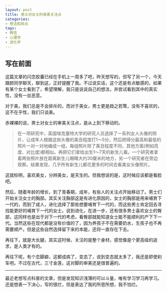```yaml
---
layout: post
title: 男士对女士的审美关注点
categories:
- 想法和观点
tags:
- 两性
- 心理学
- 进化学
---
```


## 写在前面
这篇文章的闪念胶囊已经在手机上一周多了吧，昨天想写的，但写了另一个，今天跟颜同学聊天，聊到这，正好提醒了我。不过说实话，这个还是有点敏感的，如果有某个女士看到了，希望理解，我只是说说自己的想法，并尝试看到其中的真实性，没有一丝恶意。

对于美，我们总是不会排斥的，而对于美女，男士更是趋之若鹜，没有不喜欢的，这不在乎性，我们只谈美。

赤裸裸的说，男士对女士的审美关注点，是从上到下移动的。


> 在一项研究中，英国埃克塞特大学的研究人员选择了一系列女人头像的照片，让成年人根据这些头像的美丑程度打1～5分，然后把得分最高和最低的照片一对一对地编成一组，每组照片除了美丑程度不同，其他方面(例如亮度、对比度)都相似。再把它们拿给出生1～7天的新生儿看。一个研究者拿着两张照片放在距离新生儿眼睛大约30厘米的地方，另一个研究者在旁边观察。结果发现，几乎所有新生儿都花更多的时间去看美女头像照片。

这就标明，喜欢美女，分辨美女，是天生的。但我想说的是，这时候应该都是看脸吧。

然后，随着年龄的增长，到了青春期，成年，有些人的关注点开始移动了。男士们开始关注女士的胸部。其实关注胸部这是有进化原因的，女士的胸部是用来哺育下一代的，而到了成人，进化选择了那些想要哺育下一代的，而这些男士肯定回去寻找能更好的哺育下一代的女士。说到进化，在进一步，还有很多男士喜欢女士的臀部，这同样也是出于对下一代的考虑，看臀部就能知道女士能不能顺利的产下下一代。当然这些在现代都是没有价值的了，因为养孩子不在需要奶水，生孩子也不再需要顺产。但是这些自然选择留下来的本能，还将一直存在下去。

再往下，就是大长腿，其实这时候，关注的是整个身材，感觉像是个更高级的追求，是人类才有的。

再往下呢，有个恋脚癖，这都成病了，变态了，说到变态就太多了，我还是即使刹车吧。不过在古代，三寸金莲，这对脚的审美还是很普遍的。

---

最近老想写点科普的文章，但是发现知识浅薄的可以斗量，唯有学习学习再学习。
还是想表一下决心，写的很烂，但是表达了我的所思所想，我不怕烂。